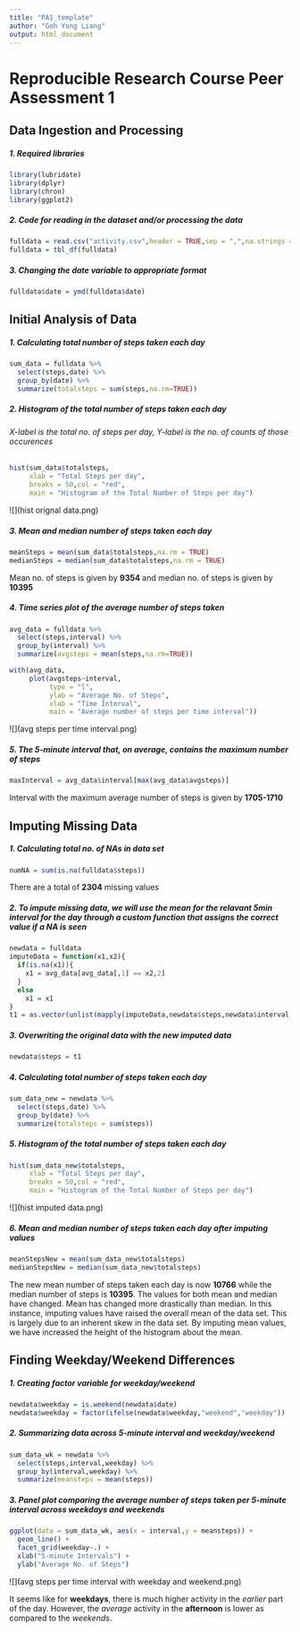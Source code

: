 ```yaml
---
title: "PA1_template"
author: "Goh Yong Liang"
output: html_document
---
```


# Reproducible Research Course Peer Assessment 1
## Data Ingestion and Processing
##### 1. Required libraries

```r
library(lubridate)
library(dplyr)
library(chron)
library(ggplot2)
```
##### 2. Code for reading in the dataset and/or processing the data

```r
fulldata = read.csv("activity.csv",header = TRUE,sep = ",",na.strings = "NA")
fulldata = tbl_df(fulldata)
```
##### 3. Changing the date variable to appropriate format

```r
fulldata$date = ymd(fulldata$date)
```
## Initial Analysis of Data
##### 1. Calculating total number of steps taken each day

```r
sum_data = fulldata %>% 
  select(steps,date) %>% 
  group_by(date) %>% 
  summarize(totalsteps = sum(steps,na.rm=TRUE))
```
##### 2. Histogram of the total number of steps taken each day
###### *X-label is the total no. of steps per day, Y-label is the no. of counts of those occurences* 

```r
hist(sum_data$totalsteps,
     xlab = "Total Steps per day",
     breaks = 50,col = "red",
     main = "Histogram of the Total Number of Steps per day")
```
![](hist orignal data.png)

##### 3. Mean and median number of steps taken each day

```r
meanSteps = mean(sum_data$totalsteps,na.rm = TRUE)
medianSteps = median(sum_data$totalsteps,na.rm = TRUE)
```
Mean no. of steps is given by **9354** and median no. of steps is given by **10395**

##### 4. Time series plot of the average number of steps taken

```r
avg_data = fulldata %>% 
  select(steps,interval) %>% 
  group_by(interval) %>% 
  summarize(avgsteps = mean(steps,na.rm=TRUE))
```

```r
with(avg_data,
     plot(avgsteps~interval,
          type = "l",
          ylab = "Average No. of Steps",
          xlab = "Time Interval",
          main = "Average number of steps per time interval"))
```
![](avg steps per time interval.png)

##### 5. The 5-minute interval that, on average, contains the maximum number of steps

```r
maxInterval = avg_data$interval[max(avg_data$avgsteps)]
```
Interval with the maximum average number of steps is given by **1705-1710**

## Imputing Missing Data
##### 1. Calculating total no. of NAs in data set

```r
numNA = sum(is.na(fulldata$steps))
```
There are a total of **2304** missing values
##### 2. To impute missing data, we will use the **mean** for the relavant 5min interval for the day through a custom function that assigns the correct value if a *NA* is seen

```r
newdata = fulldata
imputeData = function(x1,x2){
  if(is.na(x1)){
    x1 = avg_data[avg_data[,1] == x2,2]
  }
  else
    x1 = x1
}
t1 = as.vector(unlist(mapply(imputeData,newdata$steps,newdata$interval,SIMPLIFY = TRUE)))
```
##### 3. Overwriting the original data with the new imputed data

```r
newdata$steps = t1
```
##### 4. Calculating total number of steps taken each day

```r
sum_data_new = newdata %>% 
  select(steps,date) %>% 
  group_by(date) %>% 
  summarize(totalsteps = sum(steps))
```
##### 5. Histogram of the total number of steps taken each day

```r
hist(sum_data_new$totalsteps,
     xlab = "Total Steps per day",
     breaks = 50,col = "red",
     main = "Histogram of the Total Number of Steps per day")
```
![](hist imputed data.png)

##### 6. Mean and median number of steps taken each day after imputing values

```r
meanStepsNew = mean(sum_data_new$totalsteps)
medianStepsNew = median(sum_data_new$totalsteps)
```
The new mean number of steps taken each day is now **10766** while the median number of steps is **10395**.
The values for both mean and median have changed. Mean has changed more drastically than median.
In this instance, imputing values have raised the overall mean of the data set. This is largely due to an inherent skew in the data set.
By imputing mean values, we have increased the height of the histogram about the mean.

## Finding Weekday/Weekend Differences
##### 1. Creating factor variable for weekday/weekend

```r
newdata$weekday = is.weekend(newdata$date)
newdata$weekday = factor(ifelse(newdata$weekday,"weekend","weekday"))
```
##### 2. Summarizing data across 5-minute interval and weekday/weekend

```r
sum_data_wk = newdata %>% 
  select(steps,interval,weekday) %>% 
  group_by(interval,weekday) %>% 
  summarize(meansteps = mean(steps))
```
##### 3. Panel plot comparing the average number of steps taken per 5-minute interval across weekdays and weekends

```r
ggplot(data = sum_data_wk, aes(x = interval,y = meansteps)) +
  geom_line() +
  facet_grid(weekday~.) + 
  xlab("5-minute Intervals") +
  ylab("Average No. of Steps")
```
![](avg steps per time interval with weekday and weekend.png)

It seems like for **weekdays**, there is much higher activity in the *earlier* part of the day. However, the *average* activity in the **afternoon** is lower as compared to the *weekends*.



